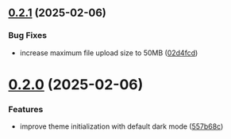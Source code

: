 ## [0.2.1](https://github.com/donkodimov/book_reader/compare/v0.2.0...v0.2.1) (2025-02-06)


### Bug Fixes

* increase maximum file upload size to 50MB ([02d4fcd](https://github.com/donkodimov/book_reader/commit/02d4fcd38b0037fcd91d6afff3d43dfecb209242))

# [0.2.0](https://github.com/donkodimov/book_reader/compare/v0.1.0...v0.2.0) (2025-02-06)


### Features

* improve theme initialization with default dark mode ([557b68c](https://github.com/donkodimov/book_reader/commit/557b68c0a54629ad566bc12bab35ca4116fc9f0e))
